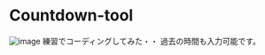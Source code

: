 # Countdown-tool

![image](https://user-images.githubusercontent.com/99102772/157040152-424abd51-1041-4d47-8011-96ff54e3ab54.png)
練習でコーディングしてみた・・
過去の時間も入力可能です。
